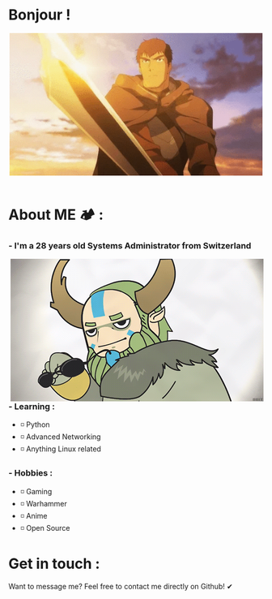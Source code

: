 # Bonjour !

<div align="center">
<img hight="281" width="500" alt="GIF" align="center" src="https://github.com/Ronqn/Ronqn/blob/master/assets/Dragon.gif">
</div>

</br>

# About ME 🏕 :

### - I'm a 28 years old Systems Administrator from Switzerland

<img hight="400" width="500" alt="GIF" align="right" src="https://github.com/Ronqn/Ronqn/blob/master/assets/NatureProphet.gif">

### - Learning :
- ◽ Python
- ◽ Advanced Networking
- ◽ Anything Linux related

### - Hobbies : 
- ◽ Gaming
- ◽ Warhammer
- ◽ Anime
- ◽ Open Source

# Get in touch :

Want to message me? Feel free to contact me directly on Github! ✔
